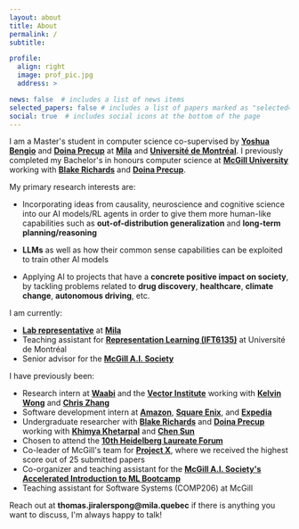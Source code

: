 ```yaml
---
layout: about
title: About
permalink: /
subtitle:

profile:
  align: right
  image: prof_pic.jpg
  address: >

news: false  # includes a list of news items
selected_papers: false # includes a list of papers marked as "selected={true}"
social: true  # includes social icons at the bottom of the page
---
```


I am a Master's student in computer science co-supervised by __[Yoshua Bengio](https://yoshuabengio.org/)__ and __[Doina Precup](https://mila.quebec/en/person/doina-precup/)__ at __[Mila](https://mila.quebec/en/)__ and __[Université de Montréal](https://www.umontreal.ca/)__. I previously completed my Bachelor's in honours computer science at __[McGill University](https://www.mcgill.ca/)__ working with __[Blake Richards](https://mila.quebec/en/person/blake-richards/)__ and __[Doina Precup](https://cs.mcgill.ca/~dprecup/)__.

My primary research interests are:
- Incorporating ideas from causality, neuroscience and cognitive science into our AI models/RL agents in order to give them more human-like capabilities such as __out-of-distribution generalization__ and __long-term planning/reasoning__

- __LLMs__ as well as how their common sense capabilities can be exploited to train other AI models 

- Applying AI to projects that have a __concrete positive impact on society__, by tackling problems related to __drug discovery__, __healthcare__, __climate change__, __autonomous driving__, etc.

I am currently:
- __[Lab representative](https://mila.quebec/en/mila-lab-reps/)__ at __[Mila](https://mila.quebec/en/)__
- Teaching assistant for __[Representation Learning (IFT6135)](https://sites.google.com/mila.quebec/ift6135-a2023/course-description)__ at Université de Montréal
- Senior advisor for the __[McGill A.I. Society](https://mcgillai.com/)__
<!-- - is to __take inspiration from human cognition to develop independent and useful artificial intelligence systems which have a positive impact on society.__ -->

I have previously been:
- Research intern at __[Waabi](https://waabi.ai/)__ and the __[Vector Institute](https://vectorinstitute.ai/)__ working with __[Kelvin Wong](https://www.cs.toronto.edu/~kelvinwong/)__ and __[Chris Zhang](https://www.cs.toronto.edu/~cjhzhang/)__
- Software development intern at __[Amazon](https://www.amazon.ca/)__, __[Square Enix](https://www.square-enix.com/)__, and __[Expedia](https://www.expedia.ca/)__
- Undergraduate researcher with __[Blake Richards](https://mila.quebec/en/person/blake-richards/)__ and __[Doina Precup](https://cs.mcgill.ca/~dprecup/)__ working with __[Khimya Khetarpal](https://kkhetarpal.github.io/)__ and __[Chen Sun](https://scholar.google.com/citations?user=Xvl3OLEAAAAJ&hl=en)__
- Chosen to attend the __[10th Heidelberg Laureate Forum](https://www.heidelberg-laureate-forum.org/forum/10th-hlf-2023.html)__ 
- Co-leader of McGill's team for __[Project X](https://www.uoft.ai/projectx)__, where we received the highest score out of 25 submitted papers
- Co-organizer and teaching assistant for the __[McGill A.I. Society's Accelerated Introduction to ML Bootcamp](https://mcgillai.com/mais202)__
- Teaching assistant for Software Systems (COMP206) at McGill


<!-- 
I completed my Bachelor's in Honours Computer Science at __[McGill University](https://www.mcgill.ca/)__ where I worked with __[Professor Blake Richards](https://www.mcgill.ca/neuro/blake-richards-phd)__ and __[Dr. Chen Sun](https://linclab.mila.quebec/team/chen)__ on identifying important states for reinforcement learning in sparse reward environments, as well as with __[Professor Doina Precup](https://mila.quebec/en/person/doina-precup/)__ and __[Dr. Khimya Khetarpal](https://kkhetarpal.github.io/)__ on temporally extended models and planning using option models in pixel environments.

I was also previously an intern at __[Expedia](https://www.expedia.ca/)__, __[Square Enix](https://www.square-enix.com/)__, __[Amazon](https://www.amazon.ca/)__, the __[Vector Institute](https://vectorinstitute.ai/)__ and __[Waabi](https://waabi.ai/)__, as well as a __Technical Project Manager for the [McGill A.I. Society](https://mcgillai.com/)__, where I helped to organize, run, and teach __[MAIS 202](https://mcgillai.com/mais202)__, the Accelerated Introduction to ML Bootcamp every semester.

In 2022, I was a part of McGill's team in __[Project X](https://www.uoft.ai/projectx)__, a machine learning research competition organized by the University of Toronto. Our paper on using deep conservative reinforcement learning for mechanical ventilation treatment (which I co-first authored) received the highest score out of all 25 papers submitted to the competition, winning in the clinical practice category. 

I was also fortunate to be selected to participate in the __[10th Heidelberg Laureate Forum](https://www.heidelberg-laureate-forum.org/forum/10th-hlf-2023.html)__. -->

Reach out at __thomas.jiralerspong@mila.quebec__ if there is anything you want to discuss, I'm always happy to talk!

<!-- I am currently completing a research internship at __[Waabi](https://waabi.ai/)__, where I am working with __[Kelvin Wong](http://www.cs.toronto.edu/~kelvinwong/)__ and __[Chris Zhang](https://www.cs.toronto.edu/~cjhzhang/)__ on developing a realistic probabilistic traffic simulation using deep generative models.

I completed my Bachelor's in Honours Computer Science at __[McGill University](https://www.mcgill.ca/)__ where I worked with __[Professor Blake Richards](https://www.mcgill.ca/neuro/blake-richards-phd)__ and __[Dr. Chen Sun](https://linclab.mila.quebec/team/chen)__ in the __[LiNC lab](https://linclab.mila.quebec/home)__ on identifying important states for reinforcement learning in sparse reward environments, as well as with __[Professor Doina Precup](https://mila.quebec/en/person/doina-precup/)__ and __[Dr. Khimya Khetarpal](https://kkhetarpal.github.io/)__ in the __[Reasoning and Learning Lab](http://rl.cs.mcgill.ca/)__ on temporally extended models and planning using option models in pixel environments.

I was previously a __machine learning intern at the [Vector Institute for Artificial Intelligence](https://vectorinstitute.ai/)__, where I developed a reinforcement learning system for energy efficient data center HVAC control, did __research on statistical modelling with [Professor Christian Genest](https://www.math.mcgill.ca/cgenest/)__ and __[Dr. Bouchra Nasri](https://www.bouchrarnasri.com/)__ from the McGill Department of Mathematics and Statistics, completed internships at __AWS__, __Expedia__ and __Square Enix__,  and was a __Teaching Assistant for COMP206 (Software Systems) at McGill__.

I was also previously a __Technical Project Manager for the [McGill A.I. Society](https://mcgillai.com/)__, where I helped to organize, run, and teach __[MAIS 202](https://mcgillai.com/mais202)__, the Accelerated Introduction to ML Bootcamp, every semester (~30 students), and performed administrative tasks for the club. I am now a __Senior Advisor for the [McGill A.I. Society](https://mcgillai.com/)__, giving general advice and guidance to current club members.
 -->
